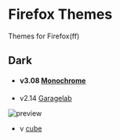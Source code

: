 # **Firefox** Themes
Themes for Firefox(ff)

## Dark

* #### v3.08 [Monochrome](monochrome)<br>

* v2.14 [Garagelab](gl-dark)

![preview](./gl-dark/preview.png)
* v     [cube](cube)
